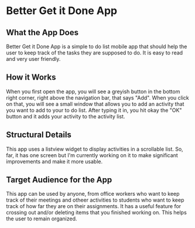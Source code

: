 # Better Get it Done App

## What the App Does

Better Get it Done App is a simple to do list mobile app that should help the user to keep track of the tasks they are supposed to do. It is easy to read and very user friendly.

## How it Works

When you first open the app, you will see a greyish button in the bottom right corner, right above the navigation bar, that says "Add". When you click on that, you will see a small window that allows you to add an activity that you want to add to your to do list. After typing it in, you hit okay the "OK" button and it adds your activity to the activity list.

## Structural Details

This app uses a listview widget to display activities in a scrollable list. So, far, it has one screen but I'm currently working on it to make significant improvements and make it more usable.

## Target Audience for the App

This app can be used by anyone, from office workers who want to keep track of their meetings and otheer activities to students who want to keep track of how far they are on their assignments. It has a useful feature for crossing out and/or deleting items that you finished working on. This helps the user to remain organized.


